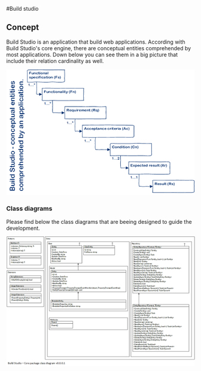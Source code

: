 #Build studio

## Concept
Build Studio is an application that build web applications.<Enter>
According with Build Studio's core engine, there are conceptual entities comprehended by most applications.<Enter>
Down below you can see them in a big picture that include their relation cardinality as well.

![Conceptual entities comprehended by an application](https://github.com/eduardomessias/build-studio/raw/master/Build%20Studio%20-%20conceptual%20entities%20comprehended%20by%20an%20application.png)

### Class diagrams
Please find below the class diagrams that are beeing designed to guide the development.

![Core package - class diagram (v0.0.0.1)](https://github.com/eduardomessias/build-studio/raw/master/Build%20Studio%20-%20Core%20package%20class%20diagram%20v0.0.0.1.png)
